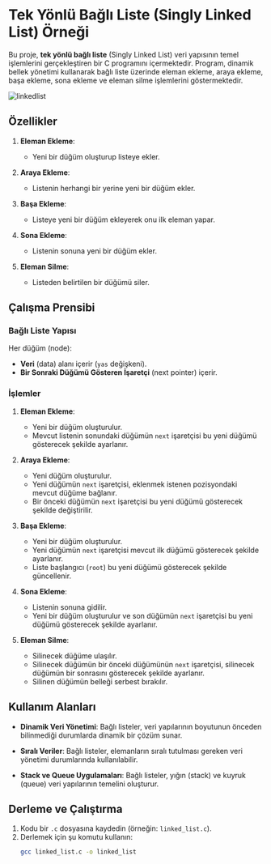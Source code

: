 # Tek Yönlü Bağlı Liste (Singly Linked List) Örneği

Bu proje, **tek yönlü bağlı liste** (Singly Linked List) veri yapısının temel işlemlerini gerçekleştiren bir C programını içermektedir. Program, dinamik bellek yönetimi kullanarak bağlı liste üzerinde eleman ekleme, araya ekleme, başa ekleme, sona ekleme ve eleman silme işlemlerini göstermektedir.

![linkedlist](https://github.com/user-attachments/assets/2aa33194-b6c9-4c7e-b839-c4b2b5dda29b)


## Özellikler

1. **Eleman Ekleme**:
   - Yeni bir düğüm oluşturup listeye ekler.

2. **Araya Ekleme**:
   - Listenin herhangi bir yerine yeni bir düğüm ekler.

3. **Başa Ekleme**:
   - Listeye yeni bir düğüm ekleyerek onu ilk eleman yapar.

4. **Sona Ekleme**:
   - Listenin sonuna yeni bir düğüm ekler.

5. **Eleman Silme**:
   - Listeden belirtilen bir düğümü siler.

## Çalışma Prensibi

### Bağlı Liste Yapısı

Her düğüm (node):
- **Veri** (data) alanı içerir (`yas` değişkeni).
- **Bir Sonraki Düğümü Gösteren İşaretçi** (next pointer) içerir.

### İşlemler

1. **Eleman Ekleme**:
   - Yeni bir düğüm oluşturulur.
   - Mevcut listenin sonundaki düğümün `next` işaretçisi bu yeni düğümü gösterecek şekilde ayarlanır.

2. **Araya Ekleme**:
   - Yeni düğüm oluşturulur.
   - Yeni düğümün `next` işaretçisi, eklenmek istenen pozisyondaki mevcut düğüme bağlanır.
   - Bir önceki düğümün `next` işaretçisi bu yeni düğümü gösterecek şekilde değiştirilir.

3. **Başa Ekleme**:
   - Yeni bir düğüm oluşturulur.
   - Yeni düğümün `next` işaretçisi mevcut ilk düğümü gösterecek şekilde ayarlanır.
   - Liste başlangıcı (`root`) bu yeni düğümü gösterecek şekilde güncellenir.

4. **Sona Ekleme**:
   - Listenin sonuna gidilir.
   - Yeni bir düğüm oluşturulur ve son düğümün `next` işaretçisi bu yeni düğümü gösterecek şekilde ayarlanır.

5. **Eleman Silme**:
   - Silinecek düğüme ulaşılır.
   - Silinecek düğümün bir önceki düğümünün `next` işaretçisi, silinecek düğümün bir sonrasını gösterecek şekilde ayarlanır.
   - Silinen düğümün belleği serbest bırakılır.

## Kullanım Alanları

- **Dinamik Veri Yönetimi**:
  Bağlı listeler, veri yapılarının boyutunun önceden bilinmediği durumlarda dinamik bir çözüm sunar.
  
- **Sıralı Veriler**:
  Bağlı listeler, elemanların sıralı tutulması gereken veri yönetimi durumlarında kullanılabilir.
  
- **Stack ve Queue Uygulamaları**:
  Bağlı listeler, yığın (stack) ve kuyruk (queue) veri yapılarının temelini oluşturur.

## Derleme ve Çalıştırma

1. Kodu bir `.c` dosyasına kaydedin (örneğin: `linked_list.c`).
2. Derlemek için şu komutu kullanın:
   ```bash
   gcc linked_list.c -o linked_list
